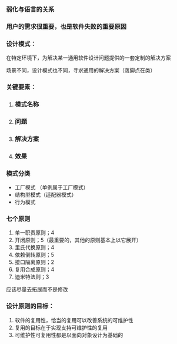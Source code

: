 ### 弱化与语言的关系

### 用户的需求很重要，也是软件失败的重要原因



### 设计模式：

在特定环境下，为解决某一通用软件设计问题提供的一套定制的解决方案

场景不同，设计模式也不同，寻求通用的解决方案（落脚点在类）

### 关键要素：

1. ### 模式名称

2. ### 问题

3. ### 解决方案

4. ### 效果

    

### 模式分类

- 工厂模式 （单例属于工厂模式）
- 结构型模式（适配器模式）
- 行为模式



### 七个原则

1. 单一职责原则；4
2. 开闭原则；5（最重要的，其他的原则基本上以它展开）
3. 里氏代换原则；4
4. 依赖倒转原则；5
5. 接口隔离原则；2
6. 复用合成原则；4
7. 迪米特法则；3

应该尽量去拓展而不是修改



### 设计原则的目标：

1. 软件的复用性，恰当的复用可以改善系统的可维护性
2. 复用的目标在于实现支持可维护性的复用
3. 可维护性可复用性都是以面向对象设计为基础的







